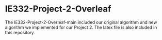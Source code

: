 # IE332-Project-2-Overleaf
The IE332-Project-2-Overleaf-main included our original algorithm and new algorithm we implemented for our Project 2. 
The latex file is also included in this repository.
